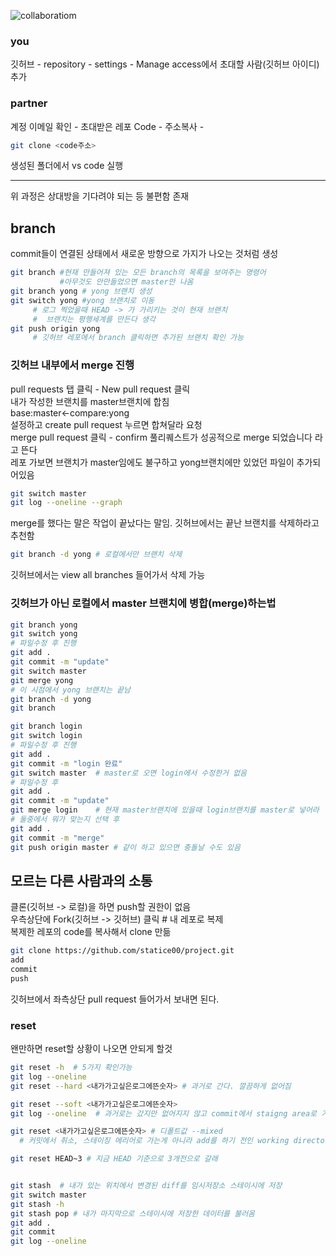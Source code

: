 
![collaboratiom](https://www.cs.swarthmore.edu/~adanner/cs40/f14/gitrepos.gif)

### you   
깃허브 - repository - settings - Manage access에서 초대할 사람(깃허브 아이디) 추가  

### partner  
계정 이메일 확인 - 초대받은 레포 Code - 주소복사 -  
```bash
git clone <code주소>
```
생성된 폴더에서 vs code 실행  

---


위 과정은 상대방을 기다려야 되는 등 불편함 존재
## branch  
commit들이 연결된 상태에서 새로운 방향으로 가지가 나오는 것처럼 생성
```bash
git branch #현재 만들어져 있는 모든 branch의 목록을 보여주는 명령어
           #아무것도 안만들었으면 master만 나옴
git branch yong # yong 브랜치 생성
git switch yong #yong 브랜치로 이동
     # 로그 찍었을때 HEAD -> 가 가리키는 것이 현재 브랜치
     #  브랜치는 평행세계를 만든다 생각
git push origin yong
     # 깃허브 레포에서 branch 클릭하면 추가된 브랜치 확인 가능
```
### 깃허브 내부에서 merge 진행  
pull requests 탭 클릭 - New pull request 클릭   
내가 작성한 브랜치를 master브랜치에 합침  
base:master<-compare:yong  
설정하고 create pull request 누르면 합쳐달라 요청   
merge pull request 클릭 - confirm 
풀리퀘스트가 성공적으로 merge 되었습니다 라고 뜬다  
레포 가보면 브랜치가 master임에도 불구하고 yong브랜치에만 있었던 파일이 추가되어있음

```bash
git switch master
git log --oneline --graph
```

merge를 했다는 말은 작업이 끝났다는 말임. 깃허브에서는 끝난 브랜치를 삭제하라고 추천함

```bash
git branch -d yong # 로컬에서만 브랜치 삭제
```
깃허브에서는 view all branches 들어가서 삭제 가능


###  깃허브가 아닌 로컬에서 master 브랜치에 병합(merge)하는법
```bash
git branch yong
git switch yong
# 파일수정 후 진행
git add .
git commit -m "update"
git switch master
git merge yong
# 이 시점에서 yong 브랜치는 끝남
git branch -d yong
git branch
```
```bash
git branch login
git switch login
# 파일수정 후 진행
git add .
git commit -m "login 완료"
git switch master  # master로 오면 login에서 수정한거 없음
# 파일수정 후
git add .
git commit -m "update"
git merge login    # 현재 master브랜치에 있을때 login브랜치를 master로 넣어라
# 둘중에서 뭐가 맞는지 선택 후
git add .
git commit -m "merge"
git push origin master # 같이 하고 있으면 충돌날 수도 있음
```

## 모르는 다른 사람과의 소통

클론(깃허브 -> 로컬)을 하면 push할 권한이 없음  
우측상단에 Fork(깃허브 -> 깃허브) 클릭  # 내 레포로 복제  
복제한 레포의 code를 복사해서 clone 만듦  
```bash
git clone https://github.com/statice00/project.git
add
commit
push
```
깃허브에서 좌측상단 pull request 들어가서 보내면 된다.


### reset   
왠만하면 reset할 상황이 나오면 안되게 할것  
```bash
git reset -h  # 5가지 확인가능
git log --oneline
git reset --hard <내가가고싶은로그에뜬숫자> # 과거로 간다. 깔끔하게 없어짐

git reset --soft <내가가고싶은로그에뜬숫자>  
git log --oneline  # 과거로는 갔지만 없어지지 않고 commit에서 staigng area로 가서 저장되어있음 

git reset <내가가고싶은로그에뜬숫자> # 디폴트값 --mixed 
  # 커밋에서 취소, 스테이징 에리어로 가는게 아니라 add를 하기 전인 working directory로 간다.

git reset HEAD~3 # 지금 HEAD 기준으로 3개전으로 갈래


git stash  # 내가 있는 위치에서 변경된 diff를 임시저장소 스테이시에 저장
git switch master
git stash -h
git stash pop # 내가 마지막으로 스테이시에 저장한 데이터를 불러옴
git add .
git commit 
git log --oneline
```








